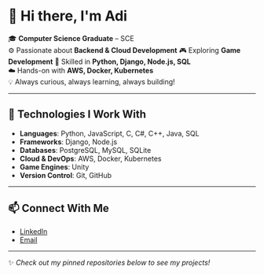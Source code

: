 # 👋 Hi there, I'm Adi  

🎓 **Computer Science Graduate** – SCE  
⚙️ Passionate about **Backend & Cloud Development** 
🎮 Exploring **Game Development** 
🐍 Skilled in **Python, Django, Node.js, SQL**  
☁️ Hands-on with **AWS, Docker, Kubernetes**  
💡 Always curious, always learning, always building!  

---

## 🔧 Technologies I Work With  
- **Languages**: Python, JavaScript, C, C#, C++, Java, SQL  
- **Frameworks**: Django, Node.js  
- **Databases**: PostgreSQL, MySQL, SQLite  
- **Cloud & DevOps**: AWS, Docker, Kubernetes  
- **Game Engines**: Unity  
- **Version Control**: Git, GitHub   

---
 
## 📫 Connect With Me
- [LinkedIn](https://www.linkedin.com/in/adi-vaizman-559063259)  
- [Email](https://mail.google.com/mail/?view=cm&fs=1&to=adivaizm@gmail.com)  

---

✨ *Check out my pinned repositories below to see my projects!*  
